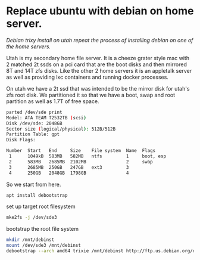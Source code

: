 # Replace ubuntu with debian on home server.
*Debian trixy install on utah repeat the process of installing debian on one of the home servers.*

Utah is my secondary home file server. It is a cheeze grater style mac with 2 matched 2t ssds on a pci card that are the boot disks and then mirrored 8T and 14T zfs disks. Like the other 2 home servers it is an appletalk server as well as providing lxc containers and running docker processes. 


On utah we have a 2t ssd that was intended to be the mirror disk for utah's zfs root disk. We partitioned it so that we have a boot, swap and root partition as well as 1.7T of free space.

```sh
parted /dev/sde print
Model: ATA TEAM T2532TB (scsi)
Disk /dev/sde: 2048GB
Sector size (logical/physical): 512B/512B
Partition Table: gpt
Disk Flags:

Number  Start   End     Size    File system  Name  Flags
 1      1049kB  583MB   582MB   ntfs         1     boot, esp
 2      583MB   2685MB  2102MB               2     swap
 3      2685MB  250GB   247GB   ext3         3
 4      250GB   2048GB  1798GB               4
```

So we start from here. 

```sh
apt install debootstrap
```

set up target root filesystem

```sh
mke2fs -j /dev/sde3
```
bootstrap the root file system

```sh
mkdir /mnt/debinst
mount /dev/sde3 /mnt/debinst
debootstrap --arch amd64 trixie /mnt/debinst http://ftp.us.debian.org/debian
```